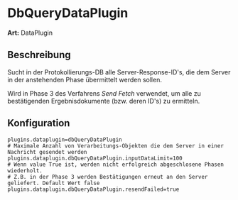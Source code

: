 # DbQueryDataPlugin #
**Art:** DataPlugin
## Beschreibung ##
Sucht in der Protokollierungs-DB alle Server-Response-ID's, die dem Server in der anstehenden Phase übermittelt werden sollen.

Wird in Phase 3 des Verfahrens _Send Fetch_ verwendet, um alle zu bestätigenden Ergebnisdokumente (bzw. deren ID's) zu ermitteln.
## Konfiguration ##

```
plugins.dataplugin=dbQueryDataPlugin
# Maximale Anzahl von Verarbeitungs-Objekten die dem Server in einer Nachricht gesendet werden
plugins.dataplugin.dbQueryDataPlugin.inputDataLimit=100
# Wenn value True ist, werden nicht erfolgreich abgeschlosene Phasen wiederholt. 
# Z.B. in der Phase 3 werden Bestätigungen erneut an den Server geliefert. Default Wert false
plugins.dataplugin.dbQueryDataPlugin.resendFailed=true
```